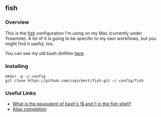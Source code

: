 ## fish

### Overview

This is the [fish](http://fishshell.com) configuration I'm using on my Mac (currently under Yosemite). A lot of it is going to be specific to my own workflows, but you might find it useful, too.

You can see my old bash dotfiles [here](https://github.com/cspickert/dotfiles).

### Installing

```lang=shell
mkdir -p ~/.config
git clone https://github.com/cspickert/fish.git ~/.config/fish
```

### Useful Links

* [What is the equivalent of bash's !$ and !! in the fish shell?](http://superuser.com/questions/719531/what-is-the-equivalent-of-bashs-and-in-the-fish-shell)
* [Alias completion](https://github.com/fish-shell/fish-shell/issues/393)
